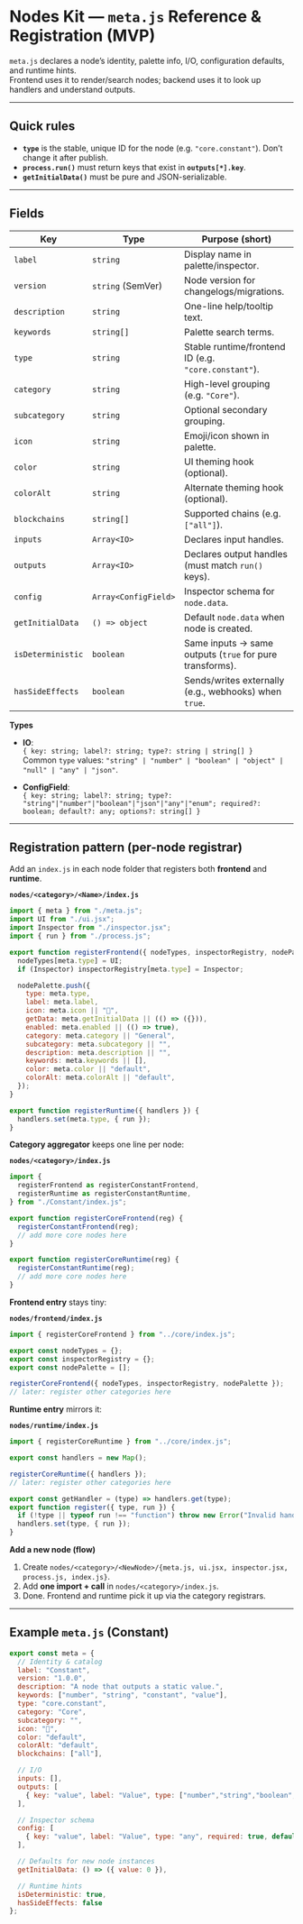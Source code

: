 # Nodes Kit — `meta.js` Reference & Registration (MVP)

`meta.js` declares a node’s identity, palette info, I/O, configuration defaults, and runtime hints.  
Frontend uses it to render/search nodes; backend uses it to look up handlers and understand outputs.

---

## Quick rules

- **`type`** is the stable, unique ID for the node (e.g. `"core.constant"`). Don’t change it after publish.
- **`process.run()`** must return keys that exist in **`outputs[*].key`**.
- **`getInitialData()`** must be pure and JSON-serializable.

---

## Fields

| Key               | Type                                  | Purpose (short) |
|-------------------|---------------------------------------|-----------------|
| `label`           | `string`                              | Display name in palette/inspector. |
| `version`         | `string` (SemVer)                     | Node version for changelogs/migrations. |
| `description`     | `string`                              | One-line help/tooltip text. |
| `keywords`        | `string[]`                            | Palette search terms. |
| `type`            | `string`                              | Stable runtime/frontend ID (e.g. `"core.constant"`). |
| `category`        | `string`                              | High-level grouping (e.g. `"Core"`). |
| `subcategory`     | `string`                              | Optional secondary grouping. |
| `icon`            | `string`                              | Emoji/icon shown in palette. |
| `color`           | `string`                              | UI theming hook (optional). |
| `colorAlt`        | `string`                              | Alternate theming hook (optional). |
| `blockchains`     | `string[]`                            | Supported chains (e.g. `["all"]`). |
| `inputs`          | `Array<IO>`                           | Declares input handles. |
| `outputs`         | `Array<IO>`                           | Declares output handles (must match `run()` keys). |
| `config`          | `Array<ConfigField>`                  | Inspector schema for `node.data`. |
| `getInitialData`  | `() => object`                        | Default `node.data` when node is created. |
| `isDeterministic` | `boolean`                             | Same inputs → same outputs (`true` for pure transforms). |
| `hasSideEffects`  | `boolean`                             | Sends/writes externally (e.g., webhooks) when `true`. |

**Types**

- **IO**:  
  `{ key: string; label?: string; type?: string | string[] }`  
  Common `type` values: `"string" | "number" | "boolean" | "object" | "null" | "any" | "json"`.

- **ConfigField**:  
  `{ key: string; label?: string; type?: "string"|"number"|"boolean"|"json"|"any"|"enum"; required?: boolean; default?: any; options?: string[] }`

---

## Registration pattern (per-node registrar)

Add an `index.js` in each node folder that registers both **frontend** and **runtime**.

**`nodes/<category>/<Name>/index.js`**
```js
import { meta } from "./meta.js";
import UI from "./ui.jsx";
import Inspector from "./inspector.jsx";
import { run } from "./process.js";

export function registerFrontend({ nodeTypes, inspectorRegistry, nodePalette }) {
  nodeTypes[meta.type] = UI;
  if (Inspector) inspectorRegistry[meta.type] = Inspector;

  nodePalette.push({
    type: meta.type,
    label: meta.label,
    icon: meta.icon || "🧩",
    getData: meta.getInitialData || (() => ({})),
    enabled: meta.enabled || (() => true),
    category: meta.category || "General",
    subcategory: meta.subcategory || "",
    description: meta.description || "",
    keywords: meta.keywords || [],
    color: meta.color || "default",
    colorAlt: meta.colorAlt || "default",
  });
}

export function registerRuntime({ handlers }) {
  handlers.set(meta.type, { run });
}
```

**Category aggregator** keeps one line per node:

**`nodes/<category>/index.js`**
```js
import {
  registerFrontend as registerConstantFrontend,
  registerRuntime as registerConstantRuntime,
} from "./Constant/index.js";

export function registerCoreFrontend(reg) {
  registerConstantFrontend(reg);
  // add more core nodes here
}

export function registerCoreRuntime(reg) {
  registerConstantRuntime(reg);
  // add more core nodes here
}
```

**Frontend entry** stays tiny:

**`nodes/frontend/index.js`**
```js
import { registerCoreFrontend } from "../core/index.js";

export const nodeTypes = {};
export const inspectorRegistry = {};
export const nodePalette = [];

registerCoreFrontend({ nodeTypes, inspectorRegistry, nodePalette });
// later: register other categories here
```

**Runtime entry** mirrors it:

**`nodes/runtime/index.js`**
```js
import { registerCoreRuntime } from "../core/index.js";

export const handlers = new Map();

registerCoreRuntime({ handlers });
// later: register other categories here

export const getHandler = (type) => handlers.get(type);
export function register({ type, run }) {
  if (!type || typeof run !== "function") throw new Error("Invalid handler");
  handlers.set(type, { run });
}
```

**Add a new node (flow)**
1. Create `nodes/<category>/<NewNode>/{meta.js, ui.jsx, inspector.jsx, process.js, index.js}`.
2. Add **one import + call** in `nodes/<category>/index.js`.
3. Done. Frontend and runtime pick it up via the category registrars.

---

## Example `meta.js` (Constant)

```js
export const meta = {
  // Identity & catalog
  label: "Constant",
  version: "1.0.0",
  description: "A node that outputs a static value.",
  keywords: ["number", "string", "constant", "value"],
  type: "core.constant",
  category: "Core",
  subcategory: "",
  icon: "🔢",
  color: "default",
  colorAlt: "default",
  blockchains: ["all"],

  // I/O
  inputs: [],
  outputs: [
    { key: "value", label: "Value", type: ["number","string","boolean","object","null"] }
  ],

  // Inspector schema
  config: [
    { key: "value", label: "Value", type: "any", required: true, default: 0 }
  ],

  // Defaults for new node instances
  getInitialData: () => ({ value: 0 }),

  // Runtime hints
  isDeterministic: true,
  hasSideEffects: false
};
```
